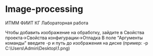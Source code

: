 # Image-processing
ИТММ ФИИТ КГ Лабораторная работа

Чтобы добавить изображение на обработку, зайдите в Свойства проекта->Свойства конфигурации->Отладка
В поле "Аргументы команды" введите -p и путь до изображения на диске (пример: -p C:\Users\Admin\Desktop\1.png)
